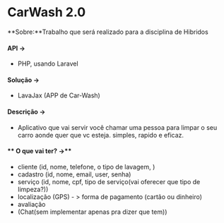 # CarWash 2.0

**Sobre:**Trabalho que será realizado para a disciplina de Hibridos

#### **API -&gt;**

* PHP, usando Laravel

#### **Solução -&gt;**

* LavaJax \(APP de Car-Wash\)

#### **Descrição -&gt;**

* Aplicativo que vai servir você chamar uma pessoa para limpar o seu carro aonde quer que vc esteja. simples, rapido e eficaz.

#### \*\* O que vai ter? -&gt;\*\*

* cliente \(id, nome, telefone, o tipo de lavagem, \)
* cadastro \(id, nome, email, user, senha\)
* serviço \(id, nome, cpf, tipo de serviço\(vai oferecer que tipo de limpeza?\)\)
* localização \(GPS\) -
  &gt;
   forma de pagamento \(cartão ou dinheiro\)
* avaliação
* \(Chat\(sem implementar apenas pra dizer que tem\)\)



